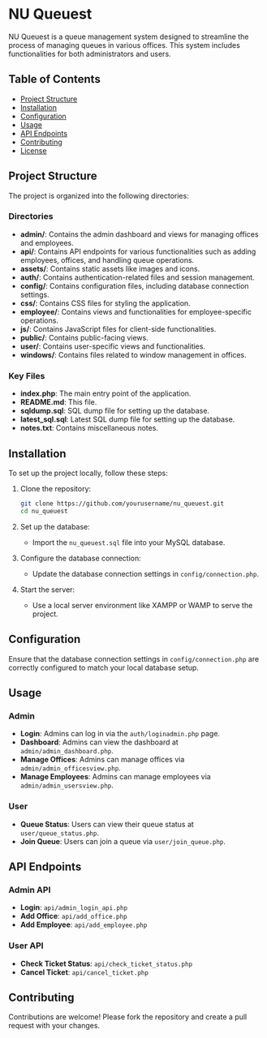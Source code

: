 # NU Queuest

NU Queuest is a queue management system designed to streamline the process of managing queues in various offices. This system includes functionalities for both administrators and users.

## Table of Contents

- [Project Structure](#project-structure)
- [Installation](#installation)
- [Configuration](#configuration)
- [Usage](#usage)
- [API Endpoints](#api-endpoints)
- [Contributing](#contributing)
- [License](#license)

## Project Structure

The project is organized into the following directories:

### Directories

- **admin/**: Contains the admin dashboard and views for managing offices and employees.
- **api/**: Contains API endpoints for various functionalities such as adding employees, offices, and handling queue operations.
- **assets/**: Contains static assets like images and icons.
- **auth/**: Contains authentication-related files and session management.
- **config/**: Contains configuration files, including database connection settings.
- **css/**: Contains CSS files for styling the application.
- **employee/**: Contains views and functionalities for employee-specific operations.
- **js/**: Contains JavaScript files for client-side functionalities.
- **public/**: Contains public-facing views.
- **user/**: Contains user-specific views and functionalities.
- **windows/**: Contains files related to window management in offices.

### Key Files

- **index.php**: The main entry point of the application.
- **README.md**: This file.
- **sqldump.sql**: SQL dump file for setting up the database.
- **latest_sql.sql**: Latest SQL dump file for setting up the database.
- **notes.txt**: Contains miscellaneous notes.

## Installation

To set up the project locally, follow these steps:

1. Clone the repository:
    ```sh
    git clone https://github.com/yourusername/nu_queuest.git
    cd nu_queuest
    ```

2. Set up the database:
    - Import the `nu_queuest.sql` file into your MySQL database.

3. Configure the database connection:
    - Update the database connection settings in `config/connection.php`.

4. Start the server:
    - Use a local server environment like XAMPP or WAMP to serve the project.

## Configuration

Ensure that the database connection settings in `config/connection.php` are correctly configured to match your local database setup.

## Usage

### Admin

- **Login**: Admins can log in via the `auth/loginadmin.php` page.
- **Dashboard**: Admins can view the dashboard at `admin/admin_dashboard.php`.
- **Manage Offices**: Admins can manage offices via `admin/admin_officesview.php`.
- **Manage Employees**: Admins can manage employees via `admin/admin_usersview.php`.

### User

- **Queue Status**: Users can view their queue status at `user/queue_status.php`.
- **Join Queue**: Users can join a queue via `user/join_queue.php`.

## API Endpoints

### Admin API

- **Login**: `api/admin_login_api.php`
- **Add Office**: `api/add_office.php`
- **Add Employee**: `api/add_employee.php`

### User API

- **Check Ticket Status**: `api/check_ticket_status.php`
- **Cancel Ticket**: `api/cancel_ticket.php`

## Contributing

Contributions are welcome! Please fork the repository and create a pull request with your changes.
